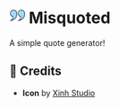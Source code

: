 <h1>
    <img src="icon.png" style="height: 1em;"/>
    <span>Misquoted</span>
</h1>

A simple quote generator!

## 💖 Credits

- **Icon** by [Xinh Studio](https://flaticon.com/free-icon/left_11041809)